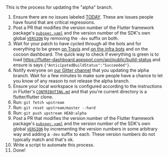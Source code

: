 This is the process for updating the "alpha" branch.

1. Ensure there are no issues labeled [TODAY](https://github.com/flutter/flutter/labels/%E2%9A%A0%20TODAY). These are issues people have found that are critical regressions.
2. Post a PR that modifies the version number of the Flutter framework package's [`pubspec.yaml`](https://github.com/flutter/flutter/blob/master/packages/flutter/pubspec.yaml) and the version number of the SDK's own global [`VERSION`](https://github.com/flutter/flutter/blob/master/VERSION) by removing the `-dev` suffix on both.
3. Wait for your patch to have cycled through all the bots and for everything to be green [on Travis](https://travis-ci.org/flutter/flutter/builds) and [on the infra bots](https://build.chromium.org/p/client.flutter/waterfall) and on the cocoon dashboard. The quick way to check if everything is green is to load https://flutter-dashboard.appspot.com/api/public/build-status and ensure is says `{"AnticipatedBuildStatus":"Succeeded"}`.
4. Notify everyone on [our Gitter channel](https://gitter.im/flutter/flutter) that you updating the alpha branch. Wait for a few minutes to make sure people have a chance to let you know of any reason to not release the alpha branch.
5. Ensure your local workspace is configured according to the instructions in Flutter's [`CONTRIBUTING.md`](https://github.com/flutter/flutter/blob/master/CONTRIBUTING.md) and that you're current directory is a flutter/flutter clone.
6. Run: `git fetch upstream`
7. Run: `git reset upstream/master --hard`
8. Run: `git push upstream HEAD:alpha` 
2. Post a PR that modifies the version number of the Flutter framework package's [`pubspec.yaml`](https://github.com/flutter/flutter/blob/master/packages/flutter/pubspec.yaml) and the version number of the SDK's own global [`VERSION`](https://github.com/flutter/flutter/blob/master/VERSION) by incrementing the version numbers in some arbitrary way and adding a `-dev` suffix to each. These version numbers do not typically match and that's ok.
10. Write a script to automate this process.
11. Done!